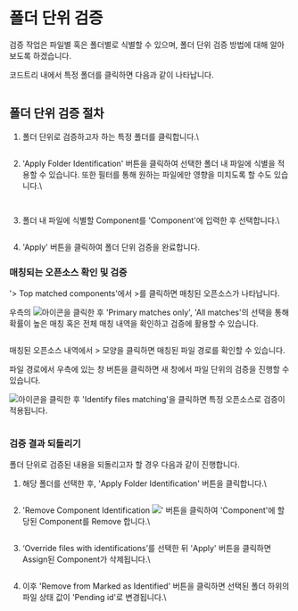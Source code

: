 # 폴더 단위 검증

검증 작업은 파일별 혹은 폴더별로 식별할 수 있으며, 폴더 단위 검증 방법에 대해 알아보도록 하겠습니다.



코드트리 내에서 특정 폴더를 클릭하면 다음과 같이 나타납니다.

<figure><img src="../../.gitbook/assets/image (2).png" alt=""><figcaption></figcaption></figure>

## 폴더 단위 검증 절차

1.  폴더 단위로 검증하고자 하는 특정 폴더를 클릭합니다.\


    <figure><img src="../../.gitbook/assets/image (235).png" alt=""><figcaption></figcaption></figure>
2.  'Apply Folder Identification' 버튼을 클릭하여 선택한 폴더 내 파일에 식별을 적용할 수 있습니다. 또한 필터를 통해 원하는 파일에만 영향을 미치도록 할 수도 있습니다.\


    <figure><img src="../../.gitbook/assets/image (216).png" alt=""><figcaption></figcaption></figure>



    <figure><img src="../../.gitbook/assets/image (231).png" alt=""><figcaption></figcaption></figure>
3.  폴더 내 파일에 식별할 Component를 'Component'에 입력한 후 선택합니다.\


    <figure><img src="../../.gitbook/assets/image (203).png" alt=""><figcaption></figcaption></figure>
4. 'Apply' 버튼을 클릭하여 폴더 단위 검증을 완료합니다.

### 매칭되는 오픈소스 확인 및 검증

'> Top matched components'에서 >를 클릭하면 매칭된 오픈소스가 나타납니다.

우측의 ![](<../../.gitbook/assets/image (188).png>)아이콘을 클릭한 후 'Primary matches only', 'All matches'의 선택을 통해 확률이 높은 매칭 혹은 전체 매칭 내역을 확인하고 검증에 활용할 수 있습니다.

<figure><img src="../../.gitbook/assets/image (6).png" alt=""><figcaption></figcaption></figure>

매칭된 오픈소스 내역에서 > 모양을 클릭하면 매칭된 파일 경로를 확인할 수 있습니다.

파일 경로에서 우측에 있는 창 버튼을 클릭하면 새 창에서 파일 단위의 검증을 진행할 수 있습니다.

![](<../../.gitbook/assets/image (188).png>)아이콘을 클릭한 후 'Identify files matching'을 클릭하면 특정 오픈소스로 검증이 적용됩니다.

<figure><img src="../../.gitbook/assets/image (238).png" alt=""><figcaption></figcaption></figure>

### 검증 결과 되돌리기

폴더 단위로 검증된 내용을 되돌리고자 할 경우 다음과 같이 진행합니다.

1.  해당 폴더를 선택한 후, 'Apply Folder Identification' 버튼을 클릭합니다.\


    <figure><img src="../../.gitbook/assets/image (221).png" alt=""><figcaption></figcaption></figure>
2.  'Remove Component Identification ![](<../../.gitbook/assets/image (78).png>)' 버튼을 클릭하여 'Component'에 할당된 Component를 Remove 합니다.\


    <figure><img src="../../.gitbook/assets/image (230).png" alt=""><figcaption></figcaption></figure>
3.  ‘Override files with identifications’를 선택한 뒤 'Apply' 버튼을 클릭하면 Assign된 Component가 삭제됩니다.\


    <figure><img src="../../.gitbook/assets/image (227).png" alt=""><figcaption></figcaption></figure>
4.  이후 'Remove from Marked as Identified' 버튼을 클릭하면 선택된 폴더 하위의 파일 상태 값이 'Pending id'로 변경됩니다.\


    <figure><img src="../../.gitbook/assets/image.png" alt=""><figcaption></figcaption></figure>
